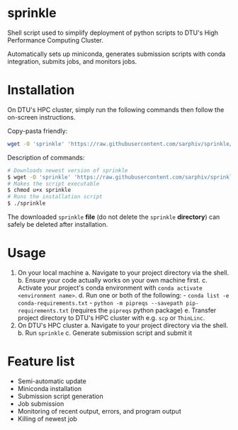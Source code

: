 # sprinkle
Shell script used to simplify deployment of python scripts to DTU's High Performance Computing Cluster. 

Automatically sets up miniconda, generates submission scripts with conda integration, submits jobs, and monitors jobs. 


# Installation
On DTU's HPC cluster, simply run the following commands then follow the on-screen instructions.

Copy-pasta friendly:
```bash
wget -O 'sprinkle' 'https://raw.githubusercontent.com/sarphiv/sprinkle/main/bin/sprinkle' && chmod u+x sprinkle && ./sprinkle
```

Description of commands:
```bash
# Downloads newest version of sprinkle
$ wget -O 'sprinkle' 'https://raw.githubusercontent.com/sarphiv/sprinkle/main/bin/sprinkle'
# Makes the script executable
$ chmod u+x sprinkle
# Runs the installation script
$ ./sprinkle
```

The downloaded `sprinkle` **file** (do not delete the `sprinkle` **directory**) can safely be deleted after installation.


# Usage
1. On your local machine
    a. Navigate to your project directory via the shell.
    b. Ensure your code actually works on your own machine first.
    c. Activate your project's conda environment with `conda activate <environment name>`.
    d. Run one or both of the following:
        - `conda list -e conda-requirements.txt`
        - `python -m pipreqs --savepath pip-requirements.txt` (requires the `pipreqs` python package)
    e. Transfer project directory to DTU's HPC cluster with e.g. `scp` or `ThinLinc`. 
2. On DTU's HPC cluster
    a. Navigate to your project directory via the shell.
    b. Run `sprinkle`
    c. Generate submission script and submit it


# Feature list
- Semi-automatic update
- Miniconda installation
- Submission script generation
- Job submission
- Monitoring of recent output, errors, and program output
- Killing of newest job
